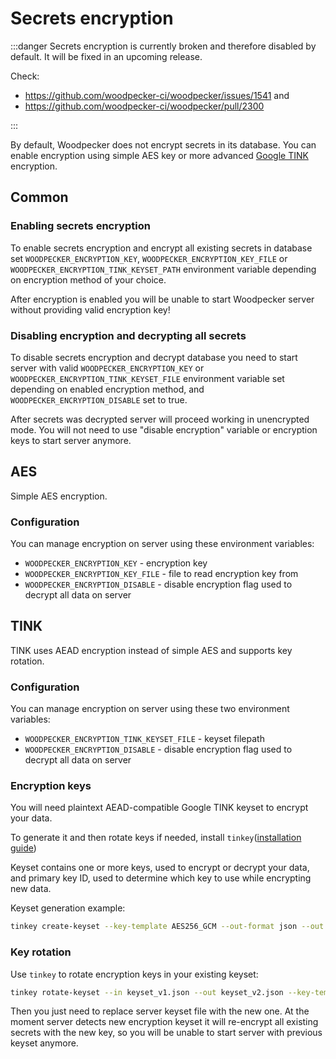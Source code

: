 # Secrets encryption

:::danger
Secrets encryption is currently broken and therefore disabled by default. It will be fixed in an upcoming release.

Check:

- <https://github.com/woodpecker-ci/woodpecker/issues/1541> and
- <https://github.com/woodpecker-ci/woodpecker/pull/2300>

:::

By default, Woodpecker does not encrypt secrets in its database. You can enable encryption
using simple AES key or more advanced [Google TINK](https://developers.google.com/tink) encryption.

## Common

### Enabling secrets encryption

To enable secrets encryption and encrypt all existing secrets in database set
`WOODPECKER_ENCRYPTION_KEY`, `WOODPECKER_ENCRYPTION_KEY_FILE` or `WOODPECKER_ENCRYPTION_TINK_KEYSET_PATH` environment
variable depending on encryption method of your choice.

After encryption is enabled you will be unable to start Woodpecker server without providing valid encryption key!

### Disabling encryption and decrypting all secrets

To disable secrets encryption and decrypt database you need to start server with valid
`WOODPECKER_ENCRYPTION_KEY` or `WOODPECKER_ENCRYPTION_TINK_KEYSET_FILE` environment variable set depending on
enabled encryption method, and `WOODPECKER_ENCRYPTION_DISABLE` set to true.

After secrets was decrypted server will proceed working in unencrypted mode. You will not need to use "disable encryption"
variable or encryption keys to start server anymore.

## AES

Simple AES encryption.

### Configuration

You can manage encryption on server using these environment variables:

- `WOODPECKER_ENCRYPTION_KEY` - encryption key
- `WOODPECKER_ENCRYPTION_KEY_FILE` - file to read encryption key from
- `WOODPECKER_ENCRYPTION_DISABLE` - disable encryption flag used to decrypt all data on server

## TINK

TINK uses AEAD encryption instead of simple AES and supports key rotation.

<!-- markdownlint-disable no-duplicate-heading -->

### Configuration

<!-- markdownlint-enable no-duplicate-heading -->

You can manage encryption on server using these two environment variables:

- `WOODPECKER_ENCRYPTION_TINK_KEYSET_FILE` - keyset filepath
- `WOODPECKER_ENCRYPTION_DISABLE` - disable encryption flag used to decrypt all data on server

### Encryption keys

You will need plaintext AEAD-compatible Google TINK keyset to encrypt your data.

To generate it and then rotate keys if needed, install `tinkey`([installation guide](https://developers.google.com/tink/install-tinkey))

Keyset contains one or more keys, used to encrypt or decrypt your data, and primary key ID, used to determine which key
to use while encrypting new data.

Keyset generation example:

```bash
tinkey create-keyset --key-template AES256_GCM --out-format json --out keyset.json
```

### Key rotation

Use `tinkey` to rotate encryption keys in your existing keyset:

```bash
tinkey rotate-keyset --in keyset_v1.json --out keyset_v2.json --key-template AES256_GCM
```

Then you just need to replace server keyset file with the new one. At the moment server detects new encryption
keyset it will re-encrypt all existing secrets with the new key, so you will be unable to start server with previous
keyset anymore.
